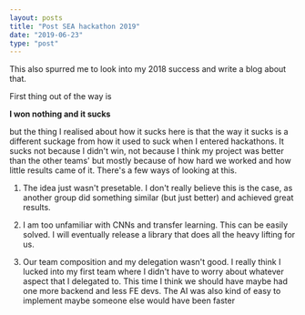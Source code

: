 ```yaml
---
layout: posts
title: "Post SEA hackathon 2019"
date: "2019-06-23"
type: "post"
---
```


This also spurred me to look into my 2018 success and write a blog about that.

First thing out of the way is

**I won nothing and it sucks**

but the thing I realised about how it sucks here is that the way it sucks is a different suckage from how it used to suck when I entered hackathons. It sucks not because I didn't win, not because I think my project was better than the other teams' but mostly because of how hard we worked and how little results came of it. There's a few ways of looking at this.

1. The idea just wasn't presetable. I don't really believe this is the case, as another group did something similar (but just better) and achieved great results.

2. I am too unfamiliar with CNNs and transfer learning. This can be easily solved. I will eventually release a library that does all the heavy lifting for us.

3. Our team composition and my delegation wasn't good. I really think I lucked into my first team where I didn't have to worry about whatever aspect that I delegated to. This time I think we should have maybe had one more backend and less FE devs. The AI was also kind of easy to implement maybe someone else would have been faster
